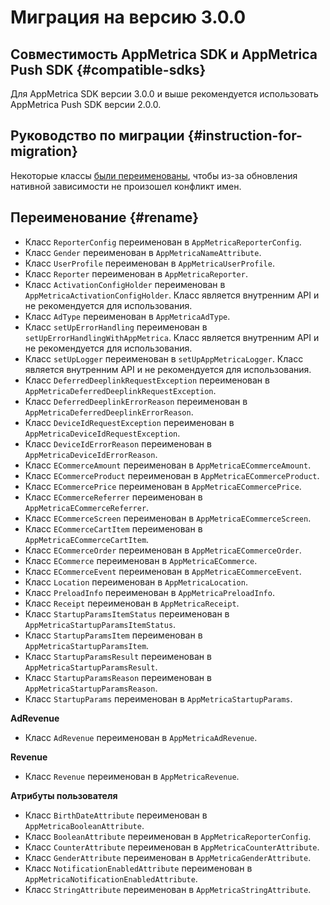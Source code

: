 # Миграция на версию 3.0.0

## Совместимость AppMetrica SDK и AppMetrica Push SDK {#compatible-sdks}

Для AppMetrica SDK версии 3.0.0 и выше рекомендуется использовать AppMetrica Push SDK версии 2.0.0.

## Руководство по миграции {#instruction-for-migration}

Некоторые классы [были переименованы](#rename), чтобы из-за обновления нативной зависимости не произошел конфликт имен.

## Переименование {#rename}

- Класс `ReporterConfig` переименован в `AppMetricaReporterConfig`.
- Класс `Gender` переименован в `AppMetricaNameAttribute`.
- Класс `UserProfile` переименован в `AppMetricaUserProfile`.
- Класс `Reporter` переименован в `AppMetricaReporter`.
- Класс `ActivationConfigHolder` переименован в `AppMetricaActivationConfigHolder`. Класс является внутренним API и не рекомендуется для использования.
- Класс `AdType` переименован в `AppMetricaAdType`.
- Класс `setUpErrorHandling` переименован в `setUpErrorHandlingWithAppMetrica`. Класс является внутренним API и не рекомендуется для использования.
- Класс `setUpLogger` переименован в `setUpAppMetricaLogger`. Класс является внутренним API и не рекомендуется для использования.
- Класс `DeferredDeeplinkRequestException` переименован в `AppMetricaDeferredDeeplinkRequestException`.
- Класс `DeferredDeeplinkErrorReason` переименован в `AppMetricaDeferredDeeplinkErrorReason`.
- Класс `DeviceIdRequestException` переименован в `AppMetricaDeviceIdRequestException`.
- Класс `DeviceIdErrorReason` переименован в `AppMetricaDeviceIdErrorReason`.
- Класс `ECommerceAmount` переименован в `AppMetricaECommerceAmount`.
- Класс `ECommerceProduct` переименован в `AppMetricaECommerceProduct`.
- Класс `ECommercePrice` переименован в `AppMetricaECommercePrice`.
- Класс `ECommerceReferrer` переименован в `AppMetricaECommerceReferrer`.
- Класс `ECommerceScreen` переименован в `AppMetricaECommerceScreen`.
- Класс `ECommerceCartItem` переименован в `AppMetricaECommerceCartItem`.
- Класс `ECommerceOrder` переименован в `AppMetricaECommerceOrder`.
- Класс `ECommerce` переименован в `AppMetricaECommerce`.
- Класс `ECommerceEvent` переименован в `AppMetricaECommerceEvent`.
- Класс `Location` переименован в `AppMetricaLocation`.
- Класс `PreloadInfo` переименован в `AppMetricaPreloadInfo`.
- Класс `Receipt` переименован в `AppMetricaReceipt`.
- Класс `StartupParamsItemStatus` переименован в `AppMetricaStartupParamsItemStatus`.
- Класс `StartupParamsItem` переименован в `AppMetricaStartupParamsItem`.
- Класс `StartupParamsResult` переименован в `AppMetricaStartupParamsResult`.
- Класс `StartupParamsReason` переименован в `AppMetricaStartupParamsReason`.
- Класс `StartupParams` переименован в `AppMetricaStartupParams`.

**AdRevenue**

- Класс `AdRevenue` переименован в `AppMetricaAdRevenue`.

**Revenue**

- Класс `Revenue` переименован в `AppMetricaRevenue`.

**Атрибуты пользователя**

- Класс `BirthDateAttribute` переименован в `AppMetricaBooleanAttribute`.
- Класс `BooleanAttribute` переименован в `AppMetricaReporterConfig`.
- Класс `CounterAttribute` переименован в `AppMetricaCounterAttribute`.
- Класс `GenderAttribute` переименован в `AppMetricaGenderAttribute`.
- Класс `NotificationEnabledAttribute` переименован в `AppMetricaNotificationEnabledAttribute`.
- Класс `StringAttribute` переименован в `AppMetricaStringAttribute`.
